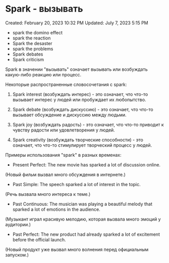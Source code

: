 # Spark - вызывать

Created: February 20, 2023 10:32 PM
Updated: July 7, 2023 5:15 PM

- spark the domino effect
- spark the reaction
- Spark the desaster
- spark the problems
- Spark debates
- Spark criticism

Spark в значении "вызывать" означает вызывать или возбуждать какую-либо реакцию или процесс.

Некоторые распространенные словосочетания с spark:

1. Spark interest (возбуждать интерес) - это означает, что что-то вызывает интерес у людей или пробуждает их любопытство.

2. Spark debate (возбуждать дискуссию) - это означает, что что-то вызывает обсуждение и дискуссию между людьми.

3. Spark joy (возбуждать радость) - это означает, что что-то приводит к чувству радости или удовлетворения у людей.

4. Spark creativity (возбуждать творческие способности) - это означает, что что-то стимулирует творческий процесс у людей.

Примеры использования "spark" в разных временах:

- Present Perfect: The new movie has sparked a lot of discussion online.

(Новый фильм вызвал много обсуждения в интернете.)

- Past Simple: The speech sparked a lot of interest in the topic.

(Речь вызвала много интереса к теме.)

- Past Continuous: The musician was playing a beautiful melody that sparked a lot of emotions in the audience.

(Музыкант играл красивую мелодию, которая вызвала много эмоций у аудитории.)

- Past Perfect: The new product had already sparked a lot of excitement before the official launch.

(Новый продукт уже вызвал много волнения перед официальным запуском.)